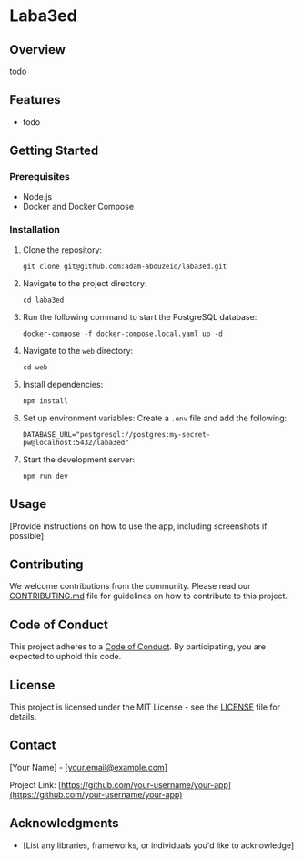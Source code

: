 # Laba3ed

## Overview

todo

## Features

- todo

## Getting Started

### Prerequisites

- Node.js
- Docker and Docker Compose

### Installation

1. Clone the repository:

   ```
   git clone git@github.com:adam-abouzeid/laba3ed.git
   ```

2. Navigate to the project directory:

   ```
   cd laba3ed
   ```

3. Run the following command to start the PostgreSQL database:

   ```
   docker-compose -f docker-compose.local.yaml up -d
   ```

4. Navigate to the `web` directory:

   ```
   cd web
   ```

5. Install dependencies:

   ```
   npm install
   ```

6. Set up environment variables:
   Create a `.env` file and add the following:

   ```
   DATABASE_URL="postgresql://postgres:my-secret-pw@localhost:5432/laba3ed"
   ```

7. Start the development server:
   ```
   npm run dev
   ```

## Usage

[Provide instructions on how to use the app, including screenshots if possible]

## Contributing

We welcome contributions from the community. Please read our [CONTRIBUTING.md](CONTRIBUTING.md) file for guidelines on how to contribute to this project.

## Code of Conduct

This project adheres to a [Code of Conduct](CODE_OF_CONDUCT.md). By participating, you are expected to uphold this code.

## License

This project is licensed under the MIT License - see the [LICENSE](LICENSE) file for details.

## Contact

[Your Name] - [your.email@example.com]

Project Link: [https://github.com/your-username/your-app](https://github.com/your-username/your-app)

## Acknowledgments

- [List any libraries, frameworks, or individuals you'd like to acknowledge]
